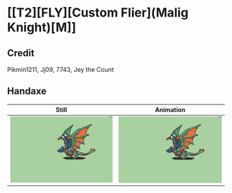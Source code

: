 # [\[T2\]\[FLY\]\[Custom Flier\]\(Malig Knight\)\[M\]]

## Credit

Pikmin1211, Jj09, 7743, Jey the Count
	
## Handaxe

| Still | Animation |
| :---: | :-------: |
| ![Handaxe still](./Handaxe_000.png) | ![Handaxe animation](./Handaxe.gif) |
